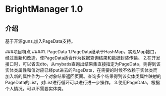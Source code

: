 # BrightManager 1.0

## 介绍
基于开源guns,加入PageData支持。

###项目特点
####1. PageData
1.PageData继承于HashMap，实现Map接口，经过重新和改造，使PageData适合作为数据查询结果和数据封装传输。
2.在开发接口时，可以省去dto，从mybatis查询出结果集直接指定为PageData，则得到该实体类属性和值对应已经put进去的PageData，在需要的时候不依赖于实体类而加入新的属性作为一个对象结果返回页面。查询多个结果得到该实体类属性映射的PageData的List，对List进行循环可以进行进一步操作。
3.使用PageData，根据个人情况，可以不需要实体类。